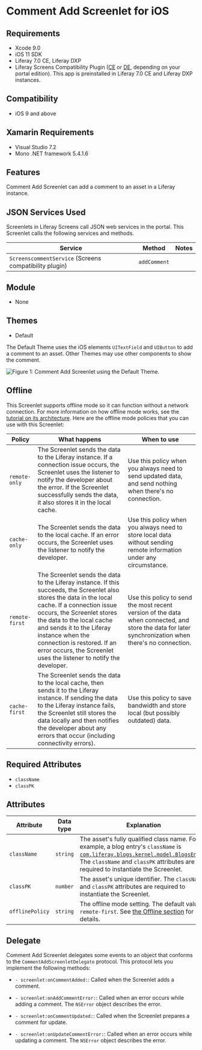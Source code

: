 # Comment Add Screenlet for iOS [](id=comment-add-screenlet-for-ios)

## Requirements [](id=requirements)

- Xcode 9.0
- iOS 11 SDK
- Liferay 7.0 CE, Liferay DXP 
- Liferay Screens Compatibility Plugin 
  ([CE](http://www.liferay.com/marketplace/-/mp/application/54365664) or 
  [DE](http://www.liferay.com/marketplace/-/mp/application/54369726), 
  depending on your portal edition). This app is preinstalled in Liferay 7.0 CE 
  and Liferay DXP instances. 

## Compatibility [](id=compatibility)

- iOS 9 and above

## Xamarin Requirements [](id=xamarin-requirements)

- Visual Studio 7.2
- Mono .NET framework 5.4.1.6

## Features [](id=features)

Comment Add Screenlet can add a comment to an asset in a Liferay instance. 

## JSON Services Used [](id=json-services-used)

Screenlets in Liferay Screens call JSON web services in the portal. This 
Screenlet calls the following services and methods.

| Service | Method | Notes |
| ------- | ------ | ----- |
| `ScreenscommentService` (Screens compatibility plugin) | `addComment` |  |

## Module [](id=module)

- None

## Themes [](id=themes)

- Default

The Default Theme uses the iOS elements `UITextField` and `UIButton` to add a 
comment to an asset. Other Themes may use other components to show the comment.

![Figure 1: Comment Add Screenlet using the Default Theme.](../../../../images/screens-ios-commentadd.png)

## Offline [](id=offline)

This Screenlet supports offline mode so it can function without a network 
connection. For more information on how offline mode works, see the 
[tutorial on its architecture](/develop/tutorials/-/knowledge_base/7-1/architecture-of-offline-mode-in-liferay-screens). 
Here are the offline mode policies that you can use with this Screenlet: 

| Policy | What happens | When to use |
|--------|--------------|-------------|
| `remote-only` | The Screenlet sends the data to the Liferay instance. If a connection issue occurs, the Screenlet uses the listener to notify the developer about the error. If the Screenlet successfully sends the data, it also stores it in the local cache. | Use this policy when you always need to send updated data, and send nothing when there's no connection. |
| `cache-only` | The Screenlet sends the data to the local cache. If an error occurs, the Screenlet uses the listener to notify the developer. | Use this policy when you always need to store local data without sending remote information under any circumstance. |
| `remote-first` | The Screenlet sends the data to the Liferay instance. If this succeeds, the Screenlet also stores the data in the local cache. If a connection issue occurs, the Screenlet stores the data to the local cache and sends it to the Liferay instance when the connection is restored. If an error occurs, the Screenlet uses the listener to notify the developer. | Use this policy to send the most recent version of the data when connected, and store the data for later synchronization when there's no connection. |
| `cache-first` | The Screenlet sends the data to the local cache, then sends it to the Liferay instance. If sending the data to the Liferay instance fails, the Screenlet still stores the data locally and then notifies the developer about any errors that occur (including connectivity errors). | Use this policy to save bandwidth and store local (but possibly outdated) data. |

## Required Attributes [](id=required-attributes)

- `className`
- `classPK`

## Attributes [](id=attributes)

| Attribute | Data type | Explanation |
|-----------|-----------|-------------|
| `className` | `string` | The asset's fully qualified class name. For example, a blog entry's `className` is [`com.liferay.blogs.kernel.model.BlogsEntry`](@platform-ref@/7.0-latest/javadocs/portal-kernel/com/liferay/blogs/kernel/model/BlogsEntry.html). The `className` and `classPK` attributes are required to instantiate the Screenlet. | 
| `classPK` | `number` | The asset's unique identifier. The `className` and `classPK` attributes are required to instantiate the Screenlet. |
| `offlinePolicy` | `string` | The offline mode setting. The default value is `remote-first`. See [the Offline section](/develop/reference/-/knowledge_base/7-1/comment-add-screenlet-for-ios#offline) for details. |

## Delegate [](id=delegate)

Comment Add Screenlet delegates some events to an object that conforms to the 
`CommentAddScreenletDelegate` protocol. This protocol lets you implement 
the following methods: 

- `- screenlet:onCommentAdded:`: Called when the Screenlet adds a comment. 

- `- screenlet:onAddCommentError:`: Called when an error occurs while adding a 
  comment. The `NSError` object describes the error. 

- `- screenlet:onCommentUpdated:`: Called when the Screenlet prepares a comment 
  for update. 

- `- screenlet:onUpdateCommentError:`: Called when an error occurs while 
  updating a comment. The `NSError` object describes the error. 
